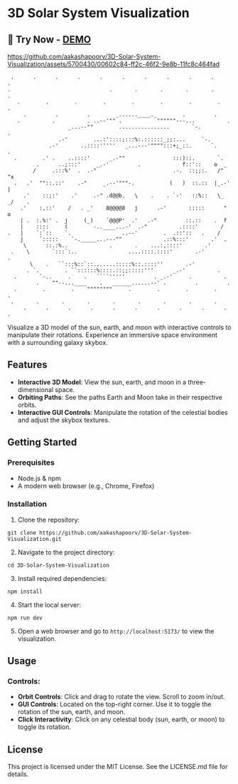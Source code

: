 # 3D Solar System Visualization
## 🚀 Try Now - [DEMO](https://3-d-solar-system-visualization.vercel.app/) 

https://github.com/aakashapoorv/3D-Solar-System-Visualization/assets/5700430/00602c84-ff2c-46f2-9e8b-11fc8c464fad


```
 .      .      .      .      .      .      .      .      .      .      .
.                               .       .       .       .       .       .
   .        .        .        .        .        .        .        .        .
     .         .         .        _......____._        .         .
   .          .          . ..--'"" .           """"""---...          .
                   _...--""        ................       `-.              .
                .-'        ...:'::::;:::%:.::::::_;;:...     `-.
             .-'       ..::::'''''   _...---'"""":::+;_::.      `.      .
  .        .' .    ..::::'      _.-""               :::)::.       `.
         .      ..;:::'     _.-'         .             f::'::    o  _
        /     .:::%'  .  .-"                        .-.  ::;;:.   /" "x
  .   .'  ""::.::'    .-"     _.--'"""-.           (   )  ::.::  |_.-' |
     .'    ::;:'    .'     .-" .d@@b.   \    .    . `-'   ::%::   \_ _/    .
    .'    :,::'    /   . _'    8@@@@8   j      .-'       :::::      " o
    | .  :.%:' .  j     (_)    `@@@P'  .'   .-"         ::.::    .  f
    |    ::::     (        -..____...-'  .-"          .::::'       /
.   |    `:`::    `.                ..--'        .  .::'::   .    /
    j     `:::::    `-._____...---""             .::%:::'       .'  .
     \      ::.:%..             .       .    ...:,::::'       .'
 .    \       `:::`:..                ....::::.::::'       .-'          .
       \    .   ``:::%::`::.......:::::%::.::::''       .-'
      . `.        . ``::::::%::::.::;;:::::'''      _.-'          .
  .       `-..     .    .   ````'''''         . _.-'     .          .
         .    ""--...____    .   ______......--' .         .         .
  .        .        .    """"""""     .        .        .        .        .
 .       .       .       .       .       .       .       .       .
     .      .      .      .      .      .      .      .      .      .      .
```
Visualize a 3D model of the sun, earth, and moon with interactive controls to manipulate their rotations. Experience an immersive space environment with a surrounding galaxy skybox.

## Features

- **Interactive 3D Model**: View the sun, earth, and moon in a three-dimensional space.
- **Orbiting Paths**: See the paths Earth and Moon take in their respective orbits.
- **Interactive GUI Controls**: Manipulate the rotation of the celestial bodies and adjust the skybox textures.

## Getting Started

### Prerequisites

- Node.js & npm
- A modern web browser (e.g., Chrome, Firefox)

### Installation

1. Clone the repository:
```
git clone https://github.com/aakashapoorv/3D-Solar-System-Visualization.git
```

2. Navigate to the project directory:
```
cd 3D-Solar-System-Visualization
```

3. Install required dependencies:
```
npm install
```

4. Start the local server:
```
npm run dev
```

5. Open a web browser and go to `http://localhost:5173/` to view the visualization.

## Usage

### Controls:

- **Orbit Controls**: Click and drag to rotate the view. Scroll to zoom in/out.
- **GUI Controls**: Located on the top-right corner. Use it to toggle the rotation of the sun, earth, and moon.
- **Click Interactivity**: Click on any celestial body (sun, earth, or moon) to toggle its rotation.


## License

This project is licensed under the MIT License. See the LICENSE.md file for details.
